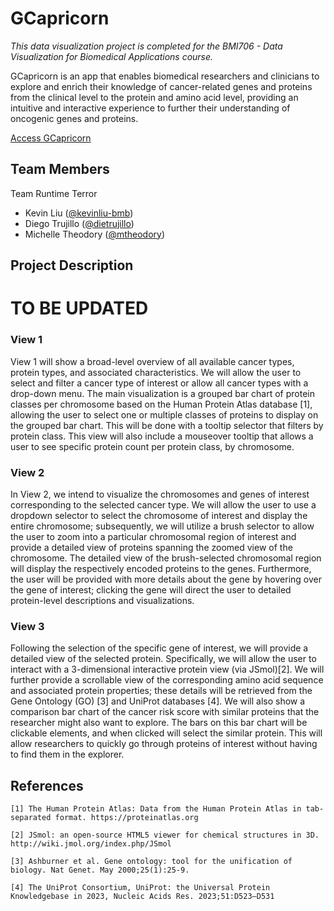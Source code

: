 # GCapricorn

*This data visualization project is completed for the BMI706 - Data Visualization for Biomedical Applications course.*

GCapricorn is an app that enables biomedical researchers and clinicians to explore and enrich their knowledge of cancer-related genes and proteins from the clinical level to the protein and amino acid level, providing an intuitive and interactive experience to further their understanding of oncogenic genes and proteins.

[Access GCapricorn](https://gcapricorn.streamlit.app/)

## Team Members

Team Runtime Terror
* Kevin Liu ([@kevinliu-bmb](https://github.com/kevinliu-bmb))
* Diego Trujillo ([@dietrujillo](https://github.com/dietrujillo))
* Michelle Theodory ([@mtheodory](https://github.com/mtheodory))

## Project Description

# TO BE UPDATED

### View 1

View 1 will show a broad-level overview of all available cancer types, protein types, and associated characteristics. We will allow the user to select and filter a cancer type of interest or allow all cancer types with a drop-down menu. The main visualization is a grouped bar chart of protein classes per chromosome based on the Human Protein Atlas database [1], allowing the user to select one or multiple classes of proteins to display on the grouped bar chart. This will be done with a tooltip selector that filters by protein class. This view will also include a mouseover tooltip that allows a user to see specific protein count per protein class, by chromosome.

### View 2

In View 2, we intend to visualize the chromosomes and genes of interest corresponding to the selected cancer type. We will allow the user to use a dropdown selector to select the chromosome of interest and display the entire chromosome; subsequently, we will utilize a brush selector to allow the user to zoom into a particular chromosomal region of interest and provide a detailed view of proteins spanning the zoomed view of the chromosome. The detailed view of the brush-selected chromosomal region will display the respectively encoded proteins to the genes. Furthermore, the user will be provided with more details about the gene by hovering over the gene of interest; clicking the gene will direct the user to detailed protein-level descriptions and visualizations.

### View 3

Following the selection of the specific gene of interest, we will provide a detailed view of the selected protein. Specifically, we will allow the user to interact with a 3-dimensional interactive protein view (via JSmol)[2]. We will further provide a scrollable view of the corresponding amino acid sequence and associated protein properties; these details will be retrieved from the Gene Ontology (GO) [3] and UniProt databases [4]. We will also show a comparison bar chart of the cancer risk score with similar proteins that the researcher might also want to explore. The bars on this bar chart will be clickable elements, and when clicked will select the similar protein. This will allow researchers to quickly go through proteins of interest without having to find them in the explorer. 

## References
    
    [1] The Human Protein Atlas: Data from the Human Protein Atlas in tab-separated format. https://proteinatlas.org

    [2] JSmol: an open-source HTML5 viewer for chemical structures in 3D. http://wiki.jmol.org/index.php/JSmol

    [3] Ashburner et al. Gene ontology: tool for the unification of biology. Nat Genet. May 2000;25(1):25-9.

    [4] The UniProt Consortium, UniProt: the Universal Protein Knowledgebase in 2023, Nucleic Acids Res. 2023;51:D523–D531
